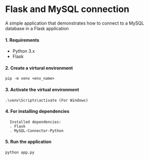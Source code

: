 # Flask and MySQL connection
A simple application that demonstrates how to connect to a MySQL database in a Flask application

#### 1. Requirements
* Python 3.x
* Flask

#### 2. Create a virtural environment
```pip -m venv <env_name>```

#### 3. Activate the virtual environment 
```.\venv\Scripts\activate (For Windows)```

#### 4. For installing dependencies
```pip install -r requirements.txt
  Installed dependencies:
  . Flask
  . MySQL-Connector-Python
```

#### 5. Run the application
```python app.py```

<!-- #### 6. Open a web browser and go to http://localhost:5000 to see the application in action. -->
